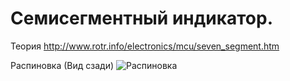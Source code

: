 




# Семисегментный индикатор.

Теория http://www.rotr.info/electronics/mcu/seven_segment.htm


Распиновка (Вид сзади)
![Распиновка](https://img.mysku-st.ru/uploads/images/01/00/72/2014/09/28/6dc57e.jpg)
